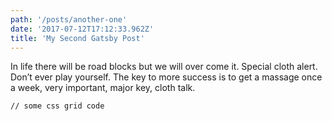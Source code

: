 ```yaml
---
path: '/posts/another-one'
date: '2017-07-12T17:12:33.962Z'
title: 'My Second Gatsby Post'
---
```


In life there will be road blocks but we will over come it. Special cloth alert. Don’t ever play yourself. The key to more success is to get a massage once a week, very important, major key, cloth talk.

<pre><code>// some css grid code </code></pre>

